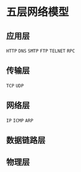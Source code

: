 # 五层网络模型

## 应用层

`HTTP` `DNS` `SMTP` `FTP` `TELNET` `RPC`

## 传输层

`TCP` `UDP`

## 网络层

`IP` `ICMP` `ARP`

## 数据链路层



## 物理层
